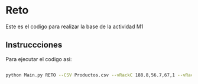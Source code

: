 # Reto

Este es el codigo para realizar la base de la actividad M1

## Instruccciones

Para ejecutar el codigo asi:

```bash

python Main.py RETO --CSV Productos.csv --vRackC 188.8,56.7,67,1 --vRackS 195.5,60.96,182.9,3 --vRackR 122,46,160,3 --salida out.csv


```
